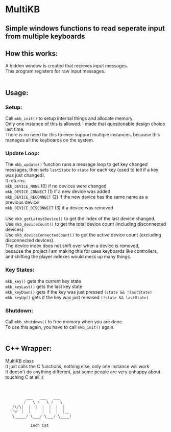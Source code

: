 # MultiKB
## Simple windows functions to read seperate input from multiple keyboards

## How this works:
A hidden window is created that recieves input messages.<br>
This program registers for raw input messages.<br>
<br>
## Usage:
### Setup:
Call `mkb_init()` to setup internal things and allocate memory.<br>
Only one instance of this is allowed. I made that questionable design choice last time.<br>
There is no need for this to even support multiple instances, because this manages all the keyboards on the system.<br>
### Update Loop:
The `mkb_update()` function runs a message loop to get key changed messages, then sets `lastState` to `state` for each key (used to tell if a key was just changed).<br>
It returns:<br>
`mkb_DEVICE_NONE` (0) if no devices were changed<br>
`mkb_DEVICE_CONNECT` (1) if a new device was added<br>
`mkb_DEVICE_RECONNECT` (2) if the new device has the same name as a previous device<br>
`mkb_DEVICE_DISCONNECT` (3) if a device was removed<br>
<br>
Use `mkb_getLatestDevice()` to get the index of the last device changed.<br>
Use `mkb_deviceCount()` to get the total device count (including disconnected devices).<br>
Use `mkb_deviceConnectedCount()` to get the active device count (excluding disconnected devices).<br>
The device index does not shift over when a device is removed,<br>
because the project I am making this for uses keyboards like controllers, and shifting the player indexes would mess up many things.<br>
### Key States:
`mkb_key()` gets the current key state<br>
`mkb_keyLast()` gets the last key state<br>
`mkb_keyDown()` gets if the key was just pressed `(state && !lastState)`<br>
`mkb_keyUp()` gets if the key was just released `(!state && lastState)`<br>
### Shutdown:
Call `mkb_shutdown()` to free memory when you are done.<br>
To use this again, you have to call `mkb_init()` again.<br>
<br>
## C++ Wrapper:
MultiKB class<br>
It just calls the C functions, nothing else, only one instance will work<br>
It doesn't do anything different, just some people are very unhappy about touching C at all :(<br>
<br>
<br>
```c
         ___   ___   ___
        /   \ /   \ /   \
   /\/\|  |  |  |  |  |  |
  ('w' |  |     |  |  |  |__
   \_____/ \___/ \___/ \____)

           Inch Cat
```